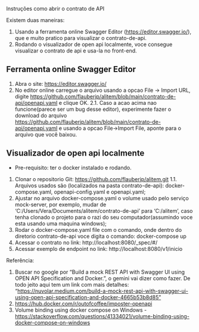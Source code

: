 Instruções como abrir o contrato de API

Existem duas maneiras:

1. Usando a ferramenta online Swagger Editor (https://editor.swagger.io/), que e muito pratico para visualizar o contrato-de-api.
2. Rodando o visualizador de open api localmente, voce consegue visualizar o contrato de api e usa-la no front-end.

Ferramenta online Swagger Editor
---
1. Abra o site: https://editor.swagger.io/
2. No editor online carregue o arquivo usando a opcao File -> Import URL, digite https://github.com/flauberjp/alitem/blob/main/contrato-de-api/openapi.yaml e clique OK. 
2.1. Caso a acao acima nao funcione(parece ser um bug desse editor), experimente fazer o download do arquivo https://github.com/flauberjp/alitem/blob/main/contrato-de-api/openapi.yaml e usando a opcao File->Import File, aponte para o arquivo que você baixou.


Visualizador de open api localmente
---
  * Pre-requisito: ter o docker instalado e rodando.


1. Clonar o repositorio Git: https://github.com/flauberjp/alitem.git 
1.1. Arquivos usados são (localizados na pasta contrato-de-api): docker-compose.yaml, openapi-config.yaml e openapi.yaml;
2. ⁠Ajustar no arquivo docker-compose.yaml o volume usado pelo serviço mock-server, por exemplo, mudar de ‘C:/Users/Vera/Documents/alitem/contrato-de-api’ para ‘C:/alitem’, caso tenha clonado o projeto para o razi do seu computador(assumindo voce esta usando uma maquina windows); 
3. ⁠Rodar o docker-compose.yaml file com o comando, onde dentro do diretorio contrato-de-api voce digita o comando: docker-compose up
4. ⁠⁠⁠Acessar o contrato no link: http://localhost:8080/_spec/#/
5. ⁠⁠⁠Acessar exemplo de endpoint no link: http://localhost:8080/v1/inicio


Referência: 
1. Buscar no google por “Build a mock REST API with Swagger UI using OPEN API Specification and Docker.”, o gemini vai dizer como fazer. De todo jeito aqui tem um link com mais detalhes: “https://nuvolar.medium.com/build-a-mock-rest-api-with-swagger-ui-using-open-api-specification-and-docker-4665b53b8d85”
2. https://hub.docker.com/r/outofcoffee/imposter-openapi
3. Volume binding using docker compose on Windows - https://stackoverflow.com/questions/41334021/volume-binding-using-docker-compose-on-windows